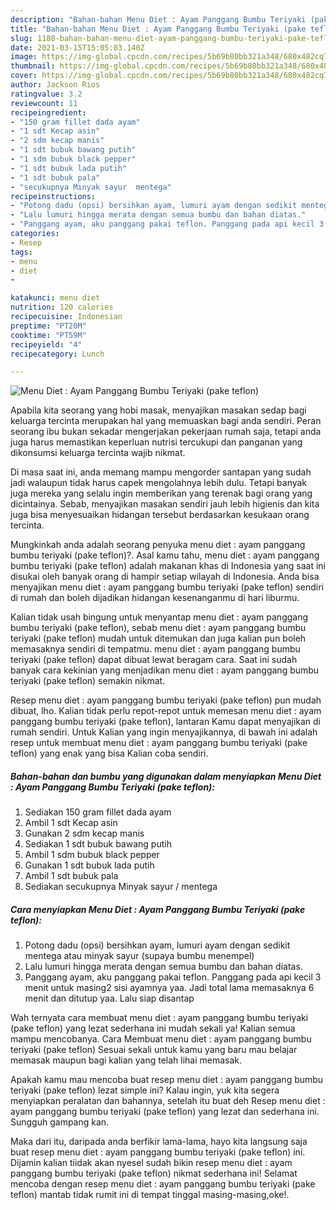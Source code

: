 ```yaml
---
description: "Bahan-bahan Menu Diet : Ayam Panggang Bumbu Teriyaki (pake teflon) yang lezat Untuk Jualan"
title: "Bahan-bahan Menu Diet : Ayam Panggang Bumbu Teriyaki (pake teflon) yang lezat Untuk Jualan"
slug: 1180-bahan-bahan-menu-diet-ayam-panggang-bumbu-teriyaki-pake-teflon-yang-lezat-untuk-jualan
date: 2021-03-15T15:05:03.140Z
image: https://img-global.cpcdn.com/recipes/5b69b80bb321a348/680x482cq70/menu-diet-ayam-panggang-bumbu-teriyaki-pake-teflon-foto-resep-utama.jpg
thumbnail: https://img-global.cpcdn.com/recipes/5b69b80bb321a348/680x482cq70/menu-diet-ayam-panggang-bumbu-teriyaki-pake-teflon-foto-resep-utama.jpg
cover: https://img-global.cpcdn.com/recipes/5b69b80bb321a348/680x482cq70/menu-diet-ayam-panggang-bumbu-teriyaki-pake-teflon-foto-resep-utama.jpg
author: Jackson Rios
ratingvalue: 3.2
reviewcount: 11
recipeingredient:
- "150 gram fillet dada ayam"
- "1 sdt Kecap asin"
- "2 sdm kecap manis"
- "1 sdt bubuk bawang putih"
- "1 sdm bubuk black pepper"
- "1 sdt bubuk lada putih"
- "1 sdt bubuk pala"
- "secukupnya Minyak sayur  mentega"
recipeinstructions:
- "Potong dadu (opsi) bersihkan ayam, lumuri ayam dengan sedikit mentega atau minyak sayur (supaya bumbu menempel)"
- "Lalu lumuri hingga merata dengan semua bumbu dan bahan diatas."
- "Panggang ayam, aku panggang pakai teflon. Panggang pada api kecil 3 menit untuk masing2 sisi ayamnya yaa. Jadi total lama memasaknya 6 menit dan ditutup yaa. Lalu siap disantap"
categories:
- Resep
tags:
- menu
- diet
- 

katakunci: menu diet  
nutrition: 120 calories
recipecuisine: Indonesian
preptime: "PT20M"
cooktime: "PT59M"
recipeyield: "4"
recipecategory: Lunch

---
```



![Menu Diet : Ayam Panggang Bumbu Teriyaki (pake teflon)](https://img-global.cpcdn.com/recipes/5b69b80bb321a348/680x482cq70/menu-diet-ayam-panggang-bumbu-teriyaki-pake-teflon-foto-resep-utama.jpg)

Apabila kita seorang yang hobi masak, menyajikan masakan sedap bagi keluarga tercinta merupakan hal yang memuaskan bagi anda sendiri. Peran seorang ibu bukan sekadar mengerjakan pekerjaan rumah saja, tetapi anda juga harus memastikan keperluan nutrisi tercukupi dan panganan yang dikonsumsi keluarga tercinta wajib nikmat.

Di masa  saat ini, anda memang mampu mengorder santapan yang sudah jadi walaupun tidak harus capek mengolahnya lebih dulu. Tetapi banyak juga mereka yang selalu ingin memberikan yang terenak bagi orang yang dicintainya. Sebab, menyajikan masakan sendiri jauh lebih higienis dan kita juga bisa menyesuaikan hidangan tersebut berdasarkan kesukaan orang tercinta. 



Mungkinkah anda adalah seorang penyuka menu diet : ayam panggang bumbu teriyaki (pake teflon)?. Asal kamu tahu, menu diet : ayam panggang bumbu teriyaki (pake teflon) adalah makanan khas di Indonesia yang saat ini disukai oleh banyak orang di hampir setiap wilayah di Indonesia. Anda bisa menyajikan menu diet : ayam panggang bumbu teriyaki (pake teflon) sendiri di rumah dan boleh dijadikan hidangan kesenanganmu di hari liburmu.

Kalian tidak usah bingung untuk menyantap menu diet : ayam panggang bumbu teriyaki (pake teflon), sebab menu diet : ayam panggang bumbu teriyaki (pake teflon) mudah untuk ditemukan dan juga kalian pun boleh memasaknya sendiri di tempatmu. menu diet : ayam panggang bumbu teriyaki (pake teflon) dapat dibuat lewat beragam cara. Saat ini sudah banyak cara kekinian yang menjadikan menu diet : ayam panggang bumbu teriyaki (pake teflon) semakin nikmat.

Resep menu diet : ayam panggang bumbu teriyaki (pake teflon) pun mudah dibuat, lho. Kalian tidak perlu repot-repot untuk memesan menu diet : ayam panggang bumbu teriyaki (pake teflon), lantaran Kamu dapat menyajikan di rumah sendiri. Untuk Kalian yang ingin menyajikannya, di bawah ini adalah resep untuk membuat menu diet : ayam panggang bumbu teriyaki (pake teflon) yang enak yang bisa Kalian coba sendiri.

<!--inarticleads1-->

##### Bahan-bahan dan bumbu yang digunakan dalam menyiapkan Menu Diet : Ayam Panggang Bumbu Teriyaki (pake teflon):

1. Sediakan 150 gram fillet dada ayam
1. Ambil 1 sdt Kecap asin
1. Gunakan 2 sdm kecap manis
1. Sediakan 1 sdt bubuk bawang putih
1. Ambil 1 sdm bubuk black pepper
1. Gunakan 1 sdt bubuk lada putih
1. Ambil 1 sdt bubuk pala
1. Sediakan secukupnya Minyak sayur / mentega




<!--inarticleads2-->

##### Cara menyiapkan Menu Diet : Ayam Panggang Bumbu Teriyaki (pake teflon):

1. Potong dadu (opsi) bersihkan ayam, lumuri ayam dengan sedikit mentega atau minyak sayur (supaya bumbu menempel)
1. Lalu lumuri hingga merata dengan semua bumbu dan bahan diatas.
1. Panggang ayam, aku panggang pakai teflon. Panggang pada api kecil 3 menit untuk masing2 sisi ayamnya yaa. Jadi total lama memasaknya 6 menit dan ditutup yaa. Lalu siap disantap




Wah ternyata cara membuat menu diet : ayam panggang bumbu teriyaki (pake teflon) yang lezat sederhana ini mudah sekali ya! Kalian semua mampu mencobanya. Cara Membuat menu diet : ayam panggang bumbu teriyaki (pake teflon) Sesuai sekali untuk kamu yang baru mau belajar memasak maupun bagi kalian yang telah lihai memasak.

Apakah kamu mau mencoba buat resep menu diet : ayam panggang bumbu teriyaki (pake teflon) lezat simple ini? Kalau ingin, yuk kita segera menyiapkan peralatan dan bahannya, setelah itu buat deh Resep menu diet : ayam panggang bumbu teriyaki (pake teflon) yang lezat dan sederhana ini. Sungguh gampang kan. 

Maka dari itu, daripada anda berfikir lama-lama, hayo kita langsung saja buat resep menu diet : ayam panggang bumbu teriyaki (pake teflon) ini. Dijamin kalian tiidak akan nyesel sudah bikin resep menu diet : ayam panggang bumbu teriyaki (pake teflon) nikmat sederhana ini! Selamat mencoba dengan resep menu diet : ayam panggang bumbu teriyaki (pake teflon) mantab tidak rumit ini di tempat tinggal masing-masing,oke!.

